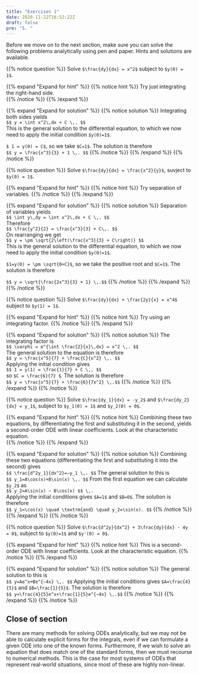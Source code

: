 ```yaml
---
title: "Exercises 1"
date: 2020-11-22T16:52:22Z
draft: false
pre: "5. "
---
```


Before we move on to the next section, make sure you can solve the following problems analytically using pen and paper. Hints and solutions are available.  

{{% notice question %}}
Solve `$\frac{dy}{dx} = x^2$` subject to `$y(0) = 1$`.

{{% expand "Expand for hint" %}}
{{% notice hint %}}
Try just integrating the right-hand side.  
{{% /notice %}}
{{% /expand %}}

{{% expand "Expand for solution" %}}
{{% notice solution %}}
Integrating both sides yields  
`$$ y = \int x^2\,dx + C \,. $$`  
This is the general solution to the differential equation, to which we now need to apply the initial condition `$y(0)=1$`.  

`$ 1 = y(0) = C$`, so we take `$C=1$`. The solution is therefore  
`$$ y = \frac{x^3}{3} + 1 \,. $$`
{{% /notice %}}
{{% /expand %}}
{{% /notice %}}


{{% notice question %}}
Solve `$\frac{dy}{dx} = \frac{x^2}{y}$`, suvject to `$y(0) = 1$`.

{{% expand "Expand for hint" %}}
{{% notice hint %}}
Try separation of variables.
{{% /notice %}}
{{% /expand %}}

{{% expand "Expand for solution" %}}
{{% notice solution %}}
Separation of variables yields  
`$$ \int y\,dy = \int x^2\,dx + C \,. $$`  
Therefore  
`$$ \frac{y^2}{2} = \frac{x^3}{3} + C\,. $$`  
On rearranging we get  
`$$ y = \pm \sqrt{2\left(\frac{x^3}{3} + C\right)} $$`  
This is the general solution to the differential equation, to which we now need to apply the initial condition `$y(0)=1$`.  

`$1=y(0) = \pm \sqrt{0+C}$`, so we take the positive root and `$C=1$`. The solution is therefore  

`$$ y = \sqrt{\frac{2x^3}{3} + 1} \,.$$`
{{% /notice %}}
{{% /expand %}}
{{% /notice %}}


{{% notice question %}}
Solve `$\frac{dy}{dx} + \frac{2y}{x} = x^4$` subject to `$y(1) = 1$`.

{{% expand "Expand for hint" %}}
{{% notice hint %}}
Try using an integrating factor.
{{% /notice %}}
{{% /expand %}}

{{% expand "Expand for solution" %}}
{{% notice solution %}}
The integrating factor is  
`$$ \varphi = e^{\int \frac{2}{x}\,dx} = x^2 \,. $$`  
The general solution to the equation is therefore  
`$$ y = \frac{x^5}{7} + \frac{C}{x^2} \,. $$`  
Applying the initial condition gives  
`$$ 1 = y(1) = \frac{1}{7} + C \,, $$`  
so `$C = \frac{6}{7} $`. The solution is therefore  
`$$ y = \frac{x^5}{7} + \frac{6}{7x^2} \,.$$`
{{% /notice %}}
{{% /expand %}}
{{% /notice %}}


{{% notice question %}}
Solve `$\frac{dy_1}{dx} = -y_2$` and `$\frac{dy_2}{dx} = y_1$`, subject to `$y_1(0) = 1$` and `$y_2(0) = 0$`.

{{% expand "Expand for hint" %}}
{{% notice hint %}}
Combining these two equations, by differentiating the first and substituting it in the second, yields a second-order ODE with linear coefficients. Look at the characteristic equation.  
{{% /notice %}}
{{% /expand %}}

{{% expand "Expand for solution" %}}
{{% notice solution %}}
Combining these two equations (differentiating the first and substituting it into the second) gives  
`$$ \frac{d^2y_1}{dx^2}=−y_1 \,. $$`
The general solution to this is  
`$$ y_1=A\cos(x)+B\sin(x) \,. $$`
From the first equation we can calculate `$y_2$` as  
`$$ y_2=A\sin(x) − B\cos(x) $$ \,.`  
Applying the initial conditions gives `$A=1$` and `$B=0$`. The solution is therefore  
`$$ y_1=\cos(x) \quad \textrm{and} \quad y_2=\sin(x). $$`
{{% /notice %}}
{{% /expand %}}
{{% /notice %}}


{{% notice question %}}
Solve `$\frac{d^2y}{dx^2} + 3\frac{dy}{dx} - 4y = 0$`, subject to `$y(0)=1$` and `$y'(0) = 0$`.

{{% expand "Expand for hint" %}}
{{% notice hint %}}
This is a second-order ODE with linear coefficients. Look at the characteristic equation.
{{% /notice %}}
{{% /expand %}}

{{% expand "Expand for solution" %}}
{{% notice solution %}}
The general solution to this is  
`$$ y=Ae^x+Be^{−4x} \,. $$`
Applying the initial conditions gives `$A=\frac{4}{5}$` and `$B=\frac{1}{5}$`. The solution is therefore  
`$$ y=\frac{4}{5}e^x+\frac{1}{5}e^{−4x} \,.$$`
{{% /notice %}}
{{% /expand %}}
{{% /notice %}}


## Close of section

There are many methods for solving ODEs analytically, but we may not be able to calculate explicit forms for the integrals, even if we can formulate a given ODE into one of the known forms. Furthermore, if we wish to solve an equation that does match one of the standard forms, then we must recourse to numerical methods. This is the case for most systems of ODEs that represent real-world situations, since most of these are highly non-linear.  
